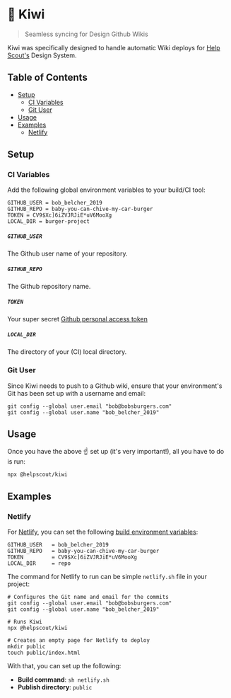 # 🥝 Kiwi

> Seamless syncing for Design Github Wikis

Kiwi was specifically designed to handle automatic Wiki deploys for [Help Scout's](https://www.helpscout.com/) Design System.

## Table of Contents

<!-- START doctoc generated TOC please keep comment here to allow auto update -->
<!-- DON'T EDIT THIS SECTION, INSTEAD RE-RUN doctoc TO UPDATE -->

- [Setup](#setup)
  - [CI Variables](#ci-variables)
  - [Git User](#git-user)
- [Usage](#usage)
- [Examples](#examples)
  - [Netlify](#netlify)

<!-- END doctoc generated TOC please keep comment here to allow auto update -->

## Setup

### CI Variables

Add the following global environment variables to your build/CI tool:

```
GITHUB_USER = bob_belcher_2019
GITHUB_REPO = baby-you-can-chive-my-car-burger
TOKEN = CV9$Xc]6iZVJRJiE*uV6MooXg
LOCAL_DIR = burger-project
```

##### `GITHUB_USER`

The Github user name of your repository.

##### `GITHUB_REPO`

The Github repository name.

##### `TOKEN`

Your super secret [Github personal access token](https://help.github.com/articles/creating-a-personal-access-token-for-the-command-line/)

##### `LOCAL_DIR`

The directory of your (CI) local directory.

### Git User

Since Kiwi needs to push to a Github wiki, ensure that your environment's Git has been set up with a username and email:

```
git config --global user.email "bob@bobsburgers.com"
git config --global user.name "bob_belcher_2019"
```

## Usage

Once you have the above ☝️ set up (it's very important!), all you have to do is run:

```
npx @helpscout/kiwi
```

## Examples

### Netlify

For [Netlify](https://www.netlify.com/), you can set the following [build environment variables](https://www.netlify.com/docs/continuous-deployment/#build-environment-variables):

```
GITHUB_USER   = bob_belcher_2019
GITHUB_REPO   = baby-you-can-chive-my-car-burger
TOKEN         = CV9$Xc]6iZVJRJiE*uV6MooXg
LOCAL_DIR     = repo
```

The command for Netlify to run can be simple `netlify.sh` file in your project:

```
# Configures the Git name and email for the commits
git config --global user.email "bob@bobsburgers.com"
git config --global user.name "bob_belcher_2019"

# Runs Kiwi
npx @helpscout/kiwi

# Creates an empty page for Netlify to deploy
mkdir public
touch public/index.html
```

With that, you can set up the following:

- **Build command**: `sh netlify.sh`
- **Publish directory**: `public`
